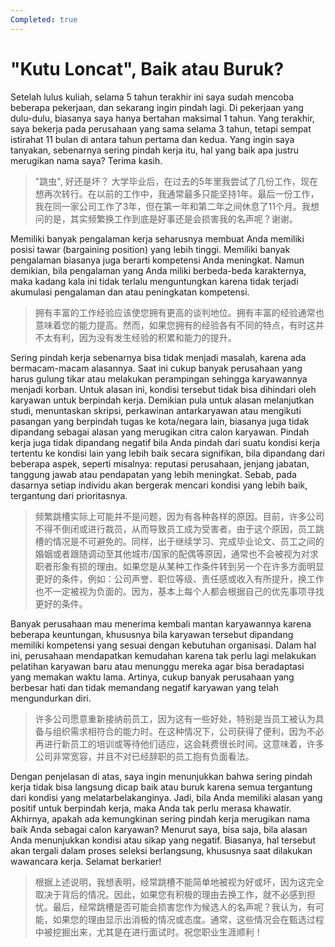 ```yaml
---
Completed: true
---
```


# "Kutu Loncat", Baik atau Buruk?

Setelah lulus kuliah, selama 5 tahun terakhir ini saya sudah mencoba beberapa pekerjaan, dan sekarang ingin pindah lagi. Di pekerjaan yang dulu-dulu, biasanya saya hanya bertahan maksimal 1 tahun. Yang terakhir, saya bekerja pada perusahaan yang sama selama 3 tahun, tetapi sempat istirahat 11 bulan di antara tahun pertama dan kedua. Yang ingin saya tanyakan, sebenarnya sering pindah kerja itu, hal yang baik apa justru merugikan nama saya? Terima kasih.

> "跳虫", 好还是坏？
> 大学毕业后，在过去的5年里我尝试了几份工作，现在想再次转行。在以前的工作中，我通常最多只能坚持1年。最后一份工作，我在同一家公司工作了3年，但在第一年和第二年之间休息了11个月。我想问的是，其实频繁换工作到底是好事还是会损害我的名声呢？谢谢。

Memiliki banyak pengalaman kerja seharusnya membuat Anda memiliki posisi tawar (bargaining position) yang lebih tinggi. Memiliki banyak pengalaman biasanya juga berarti kompetensi Anda meningkat. Namun demikian, bila pengalaman yang Anda miliki berbeda-beda karakternya, maka kadang kala ini tidak terlalu menguntungkan karena tidak terjadi akumulasi pengalaman dan atau peningkatan kompetensi.

> 拥有丰富的工作经验应该使您拥有更高的谈判地位。拥有丰富的经验通常也意味着您的能力提高。然而，如果您拥有的经验各有不同的特点，有时这并不太有利，因为没有发生经验的积累和能力的提升。

Sering pindah kerja sebenarnya bisa tidak menjadi masalah, karena ada bermacam-macam alasannya. Saat ini cukup banyak perusahaan yang harus gulung tikar atau melakukan perampingan sehingga karyawannya menjadi korban. Untuk alasan ini, kondisi tersebut tidak bisa dihindari oleh karyawan untuk berpindah kerja. Demikian pula untuk alasan melanjutkan studi, menuntaskan skripsi, perkawinan antarkaryawan atau mengikuti pasangan yang berpindah tugas ke kota/negara lain, biasanya juga tidak dipandang sebagai alasan yang merugikan citra calon karyawan. Pindah kerja juga tidak dipandang negatif bila Anda pindah dari suatu kondisi kerja tertentu ke kondisi lain yang lebih baik secara signifikan, bila dipandang dari beberapa aspek, seperti misalnya: reputasi perusahaan, jenjang jabatan, tanggung jawab atau pendapatan yang lebih meningkat. Sebab, pada dasarnya setiap individu akan bergerak mencari kondisi yang lebih baik, tergantung dari prioritasnya.

> 频繁跳槽实际上可能并不是问题，因为有各种各样的原因。目前，许多公司不得不倒闭或进行裁员，从而导致员工成为受害者。由于这个原因，员工跳槽的情况是不可避免的。同样，出于继续学习、完成毕业论文、员工之间的婚姻或者跟随调动至其他城市/国家的配偶等原因，通常也不会被视为对求职者形象有损的理由。如果您是从某种工作条件转到另一个在许多方面明显更好的条件，例如：公司声誉、职位等级、责任感或收入有所提升，换工作也不一定被视为负面的。因为，基本上每个人都会根据自己的优先事项寻找更好的条件。

Banyak perusahaan mau menerima kembali mantan karyawannya karena beberapa keuntungan, khususnya bila karyawan tersebut dipandang memiliki kompetensi yang sesuai dengan kebutuhan organisasi. Dalam hal ini, perusahaan mendapatkan kemudahan karena tak perlu lagi melakukan pelatihan karyawan baru atau menunggu mereka agar bisa beradaptasi yang memakan waktu lama. Artinya, cukup banyak perusahaan yang berbesar hati dan tidak memandang negatif karyawan yang telah mengundurkan diri.

> 许多公司愿意重新接纳前员工，因为这有一些好处，特别是当员工被认为具备与组织需求相符合的能力时。在这种情况下，公司获得了便利，因为不必再进行新员工的培训或等待他们适应，这会耗费很长时间。这意味着，许多公司非常宽容，并且不对已经辞职的员工抱有负面看法。

Dengan penjelasan di atas, saya ingin menunjukkan bahwa sering pindah kerja tidak bisa langsung dicap baik atau buruk karena semua tergantung dari kondisi yang melatarbelakanginya. Jadi, bila Anda memiliki alasan yang positif untuk berpindah kerja, maka Anda tak perlu merasa khawatir. Akhirnya, apakah ada kemungkinan sering pindah kerja merugikan nama baik Anda sebagai calon karyawan? Menurut saya, bisa saja, bila alasan Anda menunjukkan kondisi atau sikap yang negatif. Biasanya, hal tersebut akan tergali dalam proses seleksi berlangsung, khususnya saat dilakukan wawancara kerja. Selamat berkarier!

> 根据上述说明，我想表明，经常跳槽不能简单地被视为好或坏，因为这完全取决于背后的情况。因此，如果您有积极的理由去换工作，就不必感到担忧。最后，经常跳槽是否可能会损害您作为候选人的名声呢？我认为，有可能，如果您的理由显示出消极的情况或态度。通常，这些情况会在甄选过程中被挖掘出来，尤其是在进行面试时。祝您职业生涯顺利！
